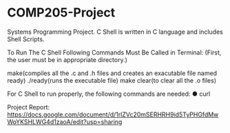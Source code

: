 # COMP205-Project
Systems Programming Project. C Shell is written in C language and includes Shell Scripts.

To Run The C Shell Following Commands Must Be Called in Terminal: 
(First, the user must be in appropriate directory.)

​make​(compiles all the .c and .h files and creates an exacutable file named ready) 
./ready​(runs the executable file)
make clear​(to clear all the .o files)

For C Shell to run properly, the following commands are needed: 
● curl

Project Report: https://docs.google.com/document/d/1rlZVc20mSERHRH9id5TyPHGfdMwWoYKSHLWG4d1zaoA/edit?usp=sharing
